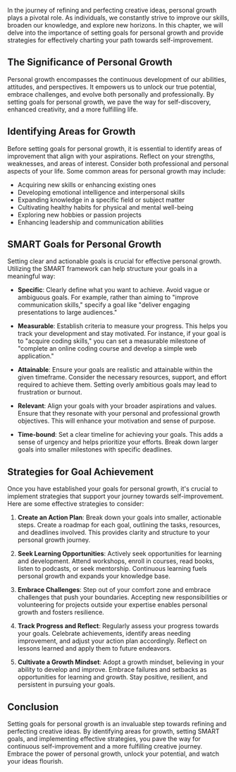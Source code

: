 
In the journey of refining and perfecting creative ideas, personal growth plays a pivotal role. As individuals, we constantly strive to improve our skills, broaden our knowledge, and explore new horizons. In this chapter, we will delve into the importance of setting goals for personal growth and provide strategies for effectively charting your path towards self-improvement.

**The Significance of Personal Growth**
---------------------------------------

Personal growth encompasses the continuous development of our abilities, attitudes, and perspectives. It empowers us to unlock our true potential, embrace challenges, and evolve both personally and professionally. By setting goals for personal growth, we pave the way for self-discovery, enhanced creativity, and a more fulfilling life.

**Identifying Areas for Growth**
--------------------------------

Before setting goals for personal growth, it is essential to identify areas of improvement that align with your aspirations. Reflect on your strengths, weaknesses, and areas of interest. Consider both professional and personal aspects of your life. Some common areas for personal growth may include:

* Acquiring new skills or enhancing existing ones
* Developing emotional intelligence and interpersonal skills
* Expanding knowledge in a specific field or subject matter
* Cultivating healthy habits for physical and mental well-being
* Exploring new hobbies or passion projects
* Enhancing leadership and communication abilities

**SMART Goals for Personal Growth**
-----------------------------------

Setting clear and actionable goals is crucial for effective personal growth. Utilizing the SMART framework can help structure your goals in a meaningful way:

* **Specific**: Clearly define what you want to achieve. Avoid vague or ambiguous goals. For example, rather than aiming to "improve communication skills," specify a goal like "deliver engaging presentations to large audiences."

* **Measurable**: Establish criteria to measure your progress. This helps you track your development and stay motivated. For instance, if your goal is to "acquire coding skills," you can set a measurable milestone of "complete an online coding course and develop a simple web application."

* **Attainable**: Ensure your goals are realistic and attainable within the given timeframe. Consider the necessary resources, support, and effort required to achieve them. Setting overly ambitious goals may lead to frustration or burnout.

* **Relevant**: Align your goals with your broader aspirations and values. Ensure that they resonate with your personal and professional growth objectives. This will enhance your motivation and sense of purpose.

* **Time-bound**: Set a clear timeline for achieving your goals. This adds a sense of urgency and helps prioritize your efforts. Break down larger goals into smaller milestones with specific deadlines.

**Strategies for Goal Achievement**
-----------------------------------

Once you have established your goals for personal growth, it's crucial to implement strategies that support your journey towards self-improvement. Here are some effective strategies to consider:

1. **Create an Action Plan**: Break down your goals into smaller, actionable steps. Create a roadmap for each goal, outlining the tasks, resources, and deadlines involved. This provides clarity and structure to your personal growth journey.

2. **Seek Learning Opportunities**: Actively seek opportunities for learning and development. Attend workshops, enroll in courses, read books, listen to podcasts, or seek mentorship. Continuous learning fuels personal growth and expands your knowledge base.

3. **Embrace Challenges**: Step out of your comfort zone and embrace challenges that push your boundaries. Accepting new responsibilities or volunteering for projects outside your expertise enables personal growth and fosters resilience.

4. **Track Progress and Reflect**: Regularly assess your progress towards your goals. Celebrate achievements, identify areas needing improvement, and adjust your action plan accordingly. Reflect on lessons learned and apply them to future endeavors.

5. **Cultivate a Growth Mindset**: Adopt a growth mindset, believing in your ability to develop and improve. Embrace failures and setbacks as opportunities for learning and growth. Stay positive, resilient, and persistent in pursuing your goals.

**Conclusion**
--------------

Setting goals for personal growth is an invaluable step towards refining and perfecting creative ideas. By identifying areas for growth, setting SMART goals, and implementing effective strategies, you pave the way for continuous self-improvement and a more fulfilling creative journey. Embrace the power of personal growth, unlock your potential, and watch your ideas flourish.
